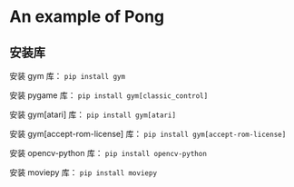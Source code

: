 # An example of Pong

## 安装库
安装 gym 库： `pip install gym` 

安装 pygame 库： `pip install gym[classic_control]`

安装 gym[atari] 库： `pip install gym[atari]` 

安装 gym[accept-rom-license] 库： `pip install gym[accept-rom-license]`

安装 opencv-python 库： `pip install opencv-python`

安装 moviepy 库： `pip install moviepy`






